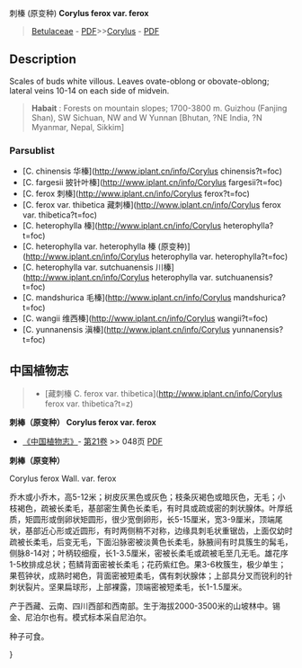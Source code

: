 刺榛 (原变种) **Corylus ferox var. ferox**

> [Betulaceae](http://www.iplant.cn/info/Betulaceae?t=foc) - [PDF](http://www.iplant.cn/foc/pdf/Betulaceae.pdf)>>[Corylus](http://www.iplant.cn/info/Corylus?t=foc) - [PDF](http://www.iplant.cn/foc/pdf/Corylus.pdf)

## Description

Scales of buds white villous. Leaves ovate-oblong or obovate-oblong; lateral veins 10-14 on each side of midvein.

> **Habait** : 
> Forests on mountain slopes; 1700-3800 m. Guizhou (Fanjing Shan), SW Sichuan, NW and W Yunnan [Bhutan, ?NE India, ?N Myanmar, Nepal, Sikkim]

### Parsublist

* [C.  chinensis  华榛](http://www.iplant.cn/info/Corylus chinensis?t=foc)
* [C.  fargesii  披针叶榛](http://www.iplant.cn/info/Corylus fargesii?t=foc)
* [C.  ferox  刺榛](http://www.iplant.cn/info/Corylus ferox?t=foc)
* [C.  ferox var. thibetica  藏刺榛](http://www.iplant.cn/info/Corylus ferox var. thibetica?t=foc)
* [C.  heterophylla  榛](http://www.iplant.cn/info/Corylus heterophylla?t=foc)
* [C.  heterophylla var. heterophylla  榛 (原变种)](http://www.iplant.cn/info/Corylus heterophylla var. heterophylla?t=foc)
* [C.  heterophylla var. sutchuanensis  川榛](http://www.iplant.cn/info/Corylus heterophylla var. sutchuanensis?t=foc)
* [C.  mandshurica  毛榛](http://www.iplant.cn/info/Corylus mandshurica?t=foc)
* [C.  wangii  维西榛](http://www.iplant.cn/info/Corylus wangii?t=foc)
* [C.  yunnanensis  滇榛](http://www.iplant.cn/info/Corylus yunnanensis?t=foc)

## 中国植物志

> * [藏刺榛  C.  ferox var. thibetica](http://www.iplant.cn/info/Corylus ferox var. thibetica?t=z)

**刺棒（原变种） Corylus ferox var. ferox**

* [《中国植物志》](http://www.iplant.cn/frps)- [第21卷](http://www.iplant.cn/frps/vol/21) >> 048页 [PDF](http://www.iplant.cn/frps/pdf/21/048.pdf)

**刺棒（原变种）**

Corylus ferox Wall. var. ferox

乔木或小乔木，高5-12米；树皮灰黑色或灰色；枝条灰褐色或暗灰色，无毛；小枝褐色，疏被长柔毛，基部密生黄色长柔毛，有时具或疏或密的刺状腺体。叶厚纸质，矩圆形或倒卵状矩圆形，很少宽倒卵形，长5-15厘米，宽3-9厘米，顶端尾状，基部近心形或近圆形，有时两侧稍不对称，边缘具刺毛状重锯齿，上面仅幼时疏被长柔毛，后变无毛，下面沿脉密被淡黄色长柔毛，脉腋间有时具簇生的髯毛，侧脉8-14对；叶柄较细瘦，长1-3.5厘米，密被长柔毛或疏被毛至几无毛。雄花序1-5枚排成总状；苞鳞背面密被长柔毛；花药紫红色。果3-6枚簇生，极少单生；果苞钟状，成熟时褐色，背面密被短柔毛，偶有刺状腺体；上部具分叉而锐利的针刺状裂片。坚果扁球形，上部裸露，顶端密被短柔毛，长1-1.5厘米。

产于西藏、云南、四川西部和西南部。生于海拔2000-3500米的山坡林中。锡金、尼泊尔也有。模式标本采自尼泊尔。

种子可食。

}
